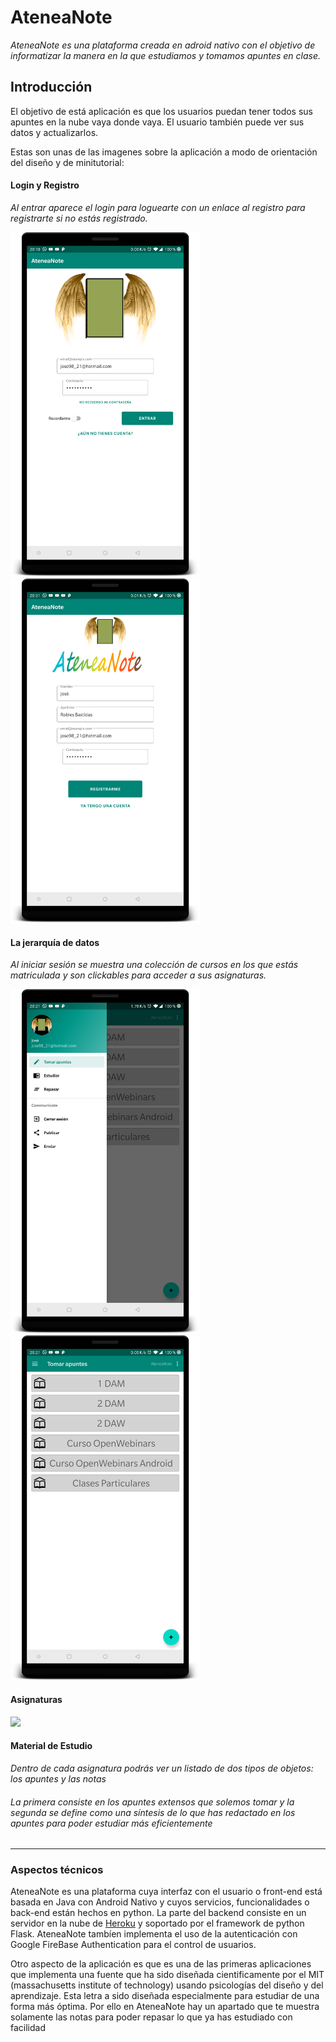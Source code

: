 # AteneaNote


_AteneaNote es una plataforma creada en adroid nativo con el objetivo de informatizar la manera en la que estudiamos y tomamos apuntes en clase._

## Introducción
 El objetivo de está aplicación es que los usuarios puedan tener todos sus apuntes en la nube vaya donde vaya. El usuario también puede ver sus datos y actualizarlos.

Estas son unas de las imagenes sobre la aplicación a modo de orientación del diseño y de minitutorial:

#### Login y Registro
 _Al entrar aparece el login para loguearte con un enlace al registro para registrarte si no estás registrado._

<img src="fotos/device-2020-03-06-201946.png" width="303"/> <img src="fotos/device-2020-03-06-203129.png" width="303"/>

#### La jerarquía de datos

_Al iniciar sesión se muestra una colección de cursos en los que estás matriculada y son clickables para acceder a sus asignaturas._

<img src="fotos/device-2020-03-06-202123.png" width="303"/> <img src="fotos/device-2020-03-06-202141.png" width="303"/>

#### Asignaturas

<img src="fotos/device-2020-03-06-202551.gif" width="303"/>

#### Material de Estudio

_Dentro de cada asignatura podrás ver un listado de dos tipos de objetos: los *apuntes* y las *notas*_

###### La primera consiste en los apuntes extensos que solemos tomar y la segunda se define como una síntesis de lo que has redactado en los apuntes para poder estudiar más eficientemente


<hr/>


### Aspectos técnicos
AteneaNote es una plataforma cuya interfaz con el usuario o front-end está basada en Java con Android Nativo y cuyos servicios, 
funcionalidades o back-end están hechos en python. La parte del backend consiste en un servidor en la nube de [Heroku](https://heroku.com) y soportado por el framework
de python Flask. AteneaNote tambíen implementa el uso de la autenticación con Google FireBase Authentication para el control de usuarios.

Otro aspecto de la aplicación es que es una de las primeras aplicaciones que implementa una fuente que ha sido diseñada cientificamente por el MIT (massachusetts institute of technology)
usando psicologías del diseño y del aprendizaje. Esta letra a sido diseñada especialmente para estudiar de una forma más óptima. Por ello en AteneaNote hay un apartado que te muestra solamente las notas para poder repasar lo que ya has estudiado con facilidad
